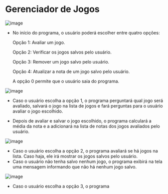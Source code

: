 <h1>Gerenciador de Jogos</h1>

![image](https://github.com/user-attachments/assets/cf120bf3-289f-459e-9027-10325f6819a2)

* No início do programa, o usuário poderá escolher entre quatro opções:

  Opção 1: Avaliar um jogo.

  Opção 2: Verificar os jogos salvos pelo usuário.

  Opção 3: Remover um jogo salvo pelo usuário.

  Opção 4: Atualizar a nota de um jogo salvo pelo usuário.

  A opção 0 permite que o usuário saia do programa.

![image](https://github.com/user-attachments/assets/0652aeac-5415-46e0-b763-022cc6b52bf3)

* Caso o usuário escolha a opção 1, o programa perguntará qual jogo será avaliado, salvará o jogo na lista de jogos e fará perguntas para o usuário avaliar o jogo escolhido.

* Depois de avaliar e salvar o jogo escolhido, o programa calculará a média da nota e a adicionará na lista de notas dos jogos avaliados pelo usuário.

![image](https://github.com/user-attachments/assets/69499a60-a89e-4f0f-afde-814d90726ac2)

* Caso o usuário escolha a opção 2, o programa avaliará se há jogos na lista. Caso haja, ele irá mostrar os jogos salvos pelo usuário.
* Caso o usuário não tenha salvo nenhum jogo, o programa exibirá na tela uma mensagem informando que não há nenhum jogo salvo.

![image](https://github.com/user-attachments/assets/39ce2e5d-209f-4500-a82f-4974514622c6)

* Caso o usuário escolha a opção 3, o programa
